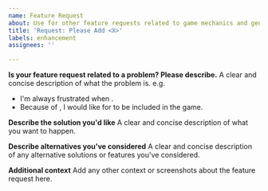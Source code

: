 ```yaml
---
name: Feature Request
about: Use for other feature requests related to game mechanics and general mod suggestions.
title: 'Request: Please Add <X>'
labels: enhancement
assignees: ''

---
```


**Is your feature request related to a problem? Please describe.**
A clear and concise description of what the problem is. 
e.g. 
- I'm always frustrated when <X>.
- Because of <Y>, I would like for <X> to be included in the game.

**Describe the solution you'd like**
A clear and concise description of what you want to happen.

**Describe alternatives you've considered**
A clear and concise description of any alternative solutions or features you've considered.

**Additional context**
Add any other context or screenshots about the feature request here.
